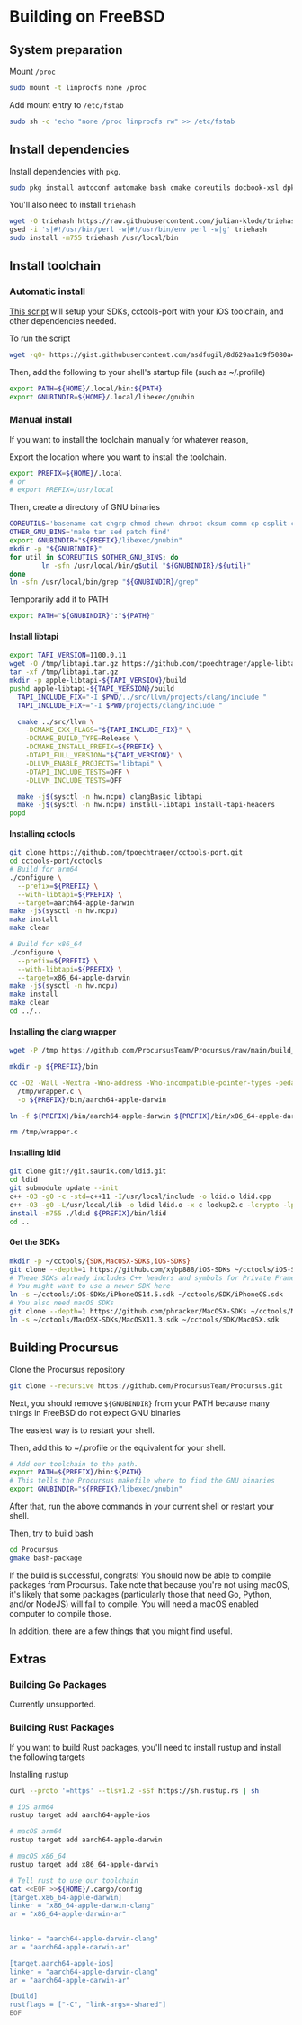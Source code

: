 # Building on FreeBSD

## System preparation

Mount `/proc`

```sh
sudo mount -t linprocfs none /proc
```

Add mount entry to `/etc/fstab`

```sh
sudo sh -c 'echo "none /proc linprocfs rw" >> /etc/fstab
```

## Install dependencies

Install dependencies with `pkg`.

```sh
sudo pkg install autoconf automake bash cmake coreutils docbook-xsl dpkg fakeroot findutils gettext git gmake gnugrep gnupg gsed gtar libtool libplist ncurses openssl patch perl5 pkgconf po4a python39 wget zstd
```

You'll also need to install `triehash`

```sh
wget -O triehash https://raw.githubusercontent.com/julian-klode/triehash/main/triehash.pl
gsed -i 's|#!/usr/bin/perl -w|#!/usr/bin/env perl -w|g' triehash
sudo install -m755 triehash /usr/local/bin
```

## Install toolchain

### Automatic install

[This script](https://gist.github.com/asdfugil/8d629aa1d9f5080a4c6c868b47600879) will setup your SDKs, cctools-port with your iOS toolchain, and other dependencies needed.

To run the script

```sh
wget -qO- https://gist.githubusercontent.com/asdfugil/8d629aa1d9f5080a4c6c868b47600879/raw/d845a136b5e1d447d8bd5a042199f8a309d684ab/procursus-toolchain-fbsd.sh | bash
```

Then, add the following to your shell's startup file (such as ~/.profile)

```sh
export PATH=${HOME}/.local/bin:${PATH}
export GNUBINDIR=${HOME}/.local/libexec/gnubin
```

### Manual install

If you want to install the toolchain manually for whatever reason,

Export the location where you want to install the toolchain.

```bash
export PREFIX=${HOME}/.local
# or
# export PREFIX=/usr/local
```

Then, create a directory of GNU binaries

```bash
COREUTILS='basename cat chgrp chmod chown chroot cksum comm cp csplit cut date dd df dir dircolors dirname du echo env expand expr factor false fmt fold groups head hostid hostname id install join kill link ln logname ls md5sum mkdir mkfifo mknod mv nice nl nohup od paste pathchk pinky pr printenv printf ptx pwd readlink rm rmdir seq sha1sum shred sleep sort split stat stty su sum sync tac tail tee test touch tr true tsort tty uname unexpand uniq unlink uptime users vdir wc who whoami yes'
OTHER_GNU_BINS='make tar sed patch find'
export GNUBINDIR="${PREFIX}/libexec/gnubin"
mkdir -p "${GNUBINDIR}"
for util in $COREUTILS $OTHER_GNU_BINS; do
        ln -sfn /usr/local/bin/g$util "${GNUBINDIR}/${util}" 
done
ln -sfn /usr/local/bin/grep "${GNUBINDIR}/grep"
```

Temporarily add it to PATH

```bash
export PATH="${GNUBINDIR}":"${PATH}"
```

#### Install libtapi

```bash
export TAPI_VERSION=1100.0.11
wget -O /tmp/libtapi.tar.gz https://github.com/tpoechtrager/apple-libtapi/archive/refs/heads/${TAPI_VERSION}.tar.gz
tar -xf /tmp/libtapi.tar.gz
mkdir -p apple-libtapi-${TAPI_VERSION}/build
pushd apple-libtapi-${TAPI_VERSION}/build
  TAPI_INCLUDE_FIX="-I $PWD/../src/llvm/projects/clang/include "
  TAPI_INCLUDE_FIX+="-I $PWD/projects/clang/include "

  cmake ../src/llvm \
    -DCMAKE_CXX_FLAGS="${TAPI_INCLUDE_FIX}" \
    -DCMAKE_BUILD_TYPE=Release \
    -DCMAKE_INSTALL_PREFIX=${PREFIX} \
    -DTAPI_FULL_VERSION="${TAPI_VERSION}" \
    -DLLVM_ENABLE_PROJECTS="libtapi" \
    -DTAPI_INCLUDE_TESTS=OFF \
    -DLLVM_INCLUDE_TESTS=OFF

  make -j$(sysctl -n hw.ncpu) clangBasic libtapi
  make -j$(sysctl -n hw.ncpu) install-libtapi install-tapi-headers
popd
```

#### Installing cctools

```bash
git clone https://github.com/tpoechtrager/cctools-port.git
cd cctools-port/cctools
# Build for arm64
./configure \
  --prefix=${PREFIX} \
  --with-libtapi=${PREFIX} \
  --target=aarch64-apple-darwin
make -j$(sysctl -n hw.ncpu)
make install
make clean

# Build for x86_64
./configure \
  --prefix=${PREFIX} \
  --with-libtapi=${PREFIX} \
  --target=x86_64-apple-darwin
make -j$(sysctl -n hw.ncpu)
make install
make clean
cd ../..
```

#### Installing the clang wrapper

```bash
wget -P /tmp https://github.com/ProcursusTeam/Procursus/raw/main/build_tools/wrapper.c

mkdir -p ${PREFIX}/bin

cc -O2 -Wall -Wextra -Wno-address -Wno-incompatible-pointer-types -pedantic \
  /tmp/wrapper.c \
  -o ${PREFIX}/bin/aarch64-apple-darwin

ln -f ${PREFIX}/bin/aarch64-apple-darwin ${PREFIX}/bin/x86_64-apple-darwin

rm /tmp/wrapper.c
```

#### Installing ldid

```bash
git clone git://git.saurik.com/ldid.git
cd ldid
git submodule update --init
c++ -O3 -g0 -c -std=c++11 -I/usr/local/include -o ldid.o ldid.cpp
c++ -O3 -g0 -L/usr/local/lib -o ldid ldid.o -x c lookup2.c -lcrypto -lplist-2.0
install -m755 ./ldid ${PREFIX}/bin/ldid
cd ..
```

#### Get the SDKs

```bash
mkdir -p ~/cctools/{SDK,MacOSX-SDKs,iOS-SDKs}
git clone --depth=1 https://github.com/xybp888/iOS-SDKs ~/cctools/iOS-SDKs
# Theae SDKs already includes C++ headers and symbols for Private Frameworks, so you can use them as-is.
# You might want to use a newer SDK here
ln -s ~/cctools/iOS-SDKs/iPhoneOS14.5.sdk ~/cctools/SDK/iPhoneOS.sdk
# You also need macOS SDKs
git clone --depth=1 https://github.com/phracker/MacOSX-SDKs ~/cctools/MacOSX-SDKs
ln -s ~/cctools/MacOSX-SDKs/MacOSX11.3.sdk ~/cctools/SDK/MacOSX.sdk 
```

## Building Procursus

Clone the Procursus repository

```sh
git clone --recursive https://github.com/ProcursusTeam/Procursus.git
```

Next, you should remove `${GNUBINDIR}` from your PATH because many things in FreeBSD do not expect GNU binaries

The easiest way is to restart your shell.

Then, add this to ~/.profile or the equivalent for your shell.

```bash
# Add our toolchain to the path.
export PATH=${PREFIX}/bin:${PATH}
# This tells the Procursus makefile where to find the GNU binaries
export GNUBINDIR="${PREFIX}/libexec/gnubin"
```

After that, run the above commands in your current shell or restart your shell.

Then, try to build bash

```bash
cd Procursus
gmake bash-package
```

If the build is successful, congrats! You should now be able to compile packages from Procursus. Take note that because you're not using macOS, it's likely that some packages (particularly those that need Go, Python, and/or NodeJS) will fail to compile. You will need a macOS enabled computer to compile those.

In addition, there are a few things that you might find useful.

## Extras

### Building Go Packages

Currently unsupported.

### Building Rust Packages

If you want to build Rust packages, you'll need to install rustup and install the following targets

Installing rustup

```bash
curl --proto '=https' --tlsv1.2 -sSf https://sh.rustup.rs | sh

# iOS arm64
rustup target add aarch64-apple-ios

# macOS arm64
rustup target add aarch64-apple-darwin

# macOS x86_64
rustup target add x86_64-apple-darwin

# Tell rust to use our toolchain
cat <<EOF >>${HOME}/.cargo/config
[target.x86_64-apple-darwin]
linker = "x86_64-apple-darwin-clang"
ar = "x86_64-apple-darwin-ar"

                                                                                        [target.aarch64-apple-darwin]
linker = "aarch64-apple-darwin-clang"
ar = "aarch64-apple-darwin-ar"

[target.aarch64-apple-ios]
linker = "aarch64-apple-darwin-clang"
ar = "aarch64-apple-darwin-ar"

[build]
rustflags = ["-C", "link-args=-shared"]
EOF
```
